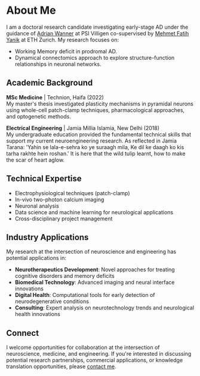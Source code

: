 # About Me

I am a doctoral research candidate investigating early-stage AD under the guidance of [Adrian Wanner](https://www.psi.ch/en/lnb/people/adrian-andreas-wanner) at PSI Villigen co-supervised by [Mehmet Fatih Yanik](https://ee.ethz.ch/the-department/faculty/professors/person-detail.MjAzNTMz.TGlzdC80MTEsMTA1ODA0MjU5.html) at ETH Zurich. My research focuses on:

- Working Memory deficit in prodromal AD.
- Dynamical connectomics approach to explore structure-function relationships in neuronal networks.

## Academic Background

**MSc Medicine** | Technion, Haifa (2022)  
My master's thesis investigated plasticity mechanisms in pyramidal neurons using whole-cell patch-clamp techniques, pharmacological approaches, and optogenetic methods.

**Electrical Engineering** | Jamia Millia Islamia, New Delhi (2018)  
My undergraduate education provided the fundamental technical skills that support my current neuroengineering research. As reflected in Jamia Tarana: 'Yahin se lala-e-sehra ko ye suraagh mila, Ke dil ke daagh ko kis tarha rakhte hein roshan.' It is here that the wild tulip learnt, how to make the scar of heart aglow.

## Technical Expertise
- Electrophysiological techniques (patch-clamp)
- In-vivo two-photon calcium imaging
- Neuronal analysis
- Data science and machine learning for neurological applications
- Cross-disciplinary project management

## Industry Applications

My research at the intersection of neuroscience and engineering has potential applications in:

- **Neurotherapeutics Development**: Novel approaches for treating cognitive disorders and memory deficits
- **Biomedical Technology**: Advanced imaging and neural interface innovations
- **Digital Health**: Computational tools for early detection of neurodegenerative conditions
- **Consulting**: Expert analysis on neurotechnology trends and neurological health innovations

## Connect
I welcome opportunities for collaboration at the intersection of neuroscience, medicine, and engineering. If you're interested in discussing potential research partnerships, commercial applications, or knowledge translation opportunities, please [contact me](mailto:mohammad.sohaib@psi.ch).